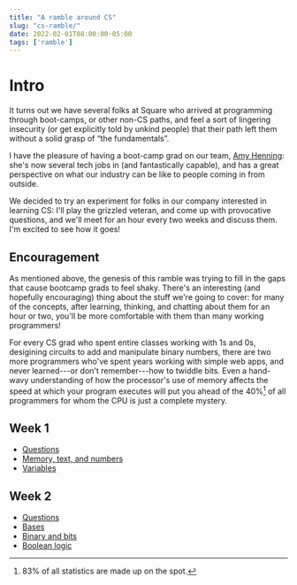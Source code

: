 ```yaml
---
title: "A ramble around CS"
slug: "cs-ramble/"
date: 2022-02-01T08:00:00-05:00
tags: ['ramble']
---
```


# Intro

It turns out we have several folks at Square who arrived at
programming through boot-camps, or other non-CS paths, and feel a sort
of lingering insecurity (or get explicitly told by unkind people) that
their path left them without a solid grasp of “the fundamentals”.

I have the pleasure of having a boot-camp grad on our team, [Amy
Henning](https://amyh.dev/): she's now several tech jobs in (and
fantastically capable), and has a great perspective on what our
industry can be like to people coming in from outside.

We decided to try an experiment for folks in our company interested in
learning CS: I'll play the grizzled veteran, and come up with
provocative questions, and we'll meet for an hour every two weeks and
discuss them. I'm excited to see how it goes!

## Encouragement

As mentioned above, the genesis of this ramble was trying to fill in
the gaps that cause bootcamp grads to feel shaky. There's an
interesting (and hopefully encouraging) thing about the stuff we're
going to cover: for many of the concepts, after learning, thinking,
and chatting about them for an hour or two, you'll be more comfortable
with them than many working programmers!

For every CS grad who spent entire classes working with 1s and 0s,
desigining circuits to add and manipulate binary numbers, there are
two more programmers who've spent years working with simple web apps,
and never learned---or don't remember---how to twiddle bits. Even a
hand-wavy understanding of how the processor's use of memory affects
the speed at which your program executes will put you ahead of the
40%[^1] of all programmers for whom the CPU is just a complete
mystery.

[^1]: 83% of all statistics are made up on the spot[^2].

[^2]: Yes, including this one.


## Week 1

- [Questions](1a/)
- [Memory, text, and numbers](1b/)
- [Variables](1c/)

## Week 2
- [Questions](2a/)
- [Bases](2b/)
- [Binary and bits](2c/)
- [Boolean logic](2d/)
